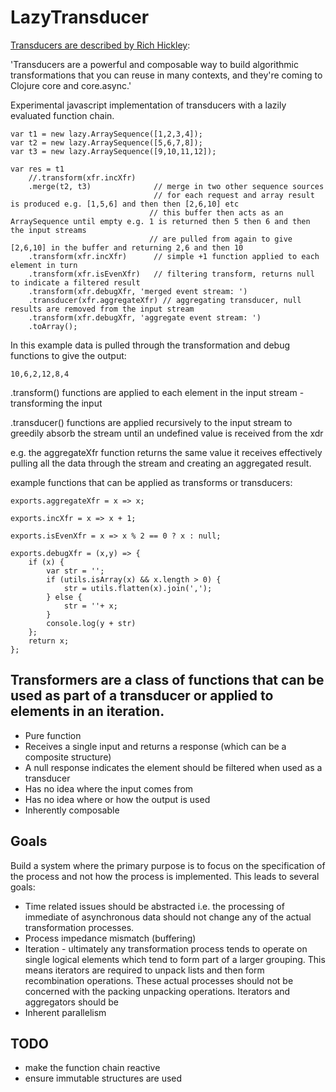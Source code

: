 
# LazyTransducer

[Transducers are described by Rich Hickley](http://blog.cognitect.com/blog/2014/8/6/transducers-are-coming):

'Transducers are a powerful and composable way to build algorithmic transformations that you can reuse in many contexts, and they're coming to Clojure core and core.async.'

Experimental javascript implementation of transducers with a lazily evaluated function chain. 


    var t1 = new lazy.ArraySequence([1,2,3,4]);
    var t2 = new lazy.ArraySequence([5,6,7,8]);
    var t3 = new lazy.ArraySequence([9,10,11,12]);

    var res = t1
        //.transform(xfr.incXfr)
        .merge(t2, t3)              // merge in two other sequence sources
                                    // for each request and array result is produced e.g. [1,5,6] and then then [2,6,10] etc
                                   // this buffer then acts as an ArraySequence until empty e.g. 1 is returned then 5 then 6 and then the input streams 
                                   // are pulled from again to give [2,6,10] in the buffer and returning 2,6 and then 10
        .transform(xfr.incXfr)      // simple +1 function applied to each element in turn
        .transform(xfr.isEvenXfr)   // filtering transform, returns null to indicate a filtered result
        .transform(xfr.debugXfr, 'merged event stream: ')
        .transducer(xfr.aggregateXfr) // aggregating transducer, null results are removed from the input stream
        .transform(xfr.debugXfr, 'aggregate event stream: ')
        .toArray();
    

In this example data is pulled through the transformation and debug functions to give the output:

    10,6,2,12,8,4

.transform() functions are applied to each element in the input stream - transforming the input

.transducer() 
    functions are applied recursively to the input stream to greedily absorb the stream until an undefined value is received from the xdr

e.g. the aggregateXfr function returns the same value it receives effectively pulling all the data through the stream and creating an aggregated result.



example functions that can be applied as transforms or transducers:

    exports.aggregateXfr = x => x;

    exports.incXfr = x => x + 1;

    exports.isEvenXfr = x => x % 2 == 0 ? x : null;

    exports.debugXfr = (x,y) => {
        if (x) {
            var str = '';
            if (utils.isArray(x) && x.length > 0) {
                str = utils.flatten(x).join(',');
            } else {
                str = ''+ x;
            }
            console.log(y + str)
        };
        return x;
    };


## Transformers are a class of functions that can be used as part of a transducer or applied to elements in an iteration.

* Pure function
* Receives a single input and returns a response (which can be a composite structure)
* A null response indicates the element should be filtered when used as a transducer
* Has no idea where the input comes from
* Has no idea where or how the output is used
* Inherently composable


## Goals

Build a system where the primary purpose is to focus on the specification of the process and not how the process is implemented. This leads to several goals:

* Time related issues should be abstracted i.e. the processing of immediate of asynchronous data should not change any of the actual transformation processes.
* Process impedance mismatch (buffering)
* Iteration - ultimately any transformation process tends to operate on single logical elements which tend to form part of a larger grouping. This means iterators are required to unpack lists and then form recombination operations. These actual processes should not be concerned with the packing unpacking operations. Iterators and aggregators should be 
* Inherent parallelism


## TODO

* make the function chain reactive
* ensure immutable structures are used
